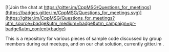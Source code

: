 
[![Join the chat at https://gitter.im/CppMSG/Questions_for_meetings](https://badges.gitter.im/CppMSG/Questions_for_meetings.svg)](https://gitter.im/CppMSG/Questions_for_meetings?utm_source=badge&utm_medium=badge&utm_campaign=pr-badge&utm_content=badge)

This is a repository for various pieces of sample code discussed by group members during out meetups, and on our chat solution, currently gitter.im .
